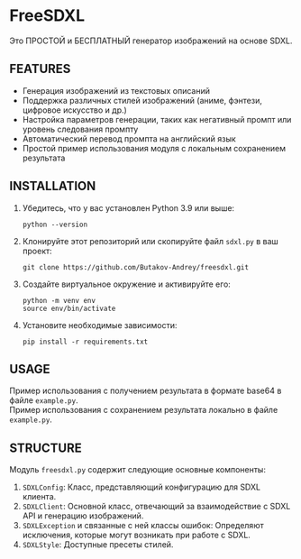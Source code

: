 # FreeSDXL
Это ПРОСТОЙ и БЕСПЛАТНЫЙ генератор изображений на основе SDXL.

## FEATURES
- Генерация изображений из текстовых описаний
- Поддержка различных стилей изображений (аниме, фэнтези, цифровое искусство и др.)
- Настройка параметров генерации, таких как негативный промпт или уровень следования промпту
- Автоматический перевод промпта на английский язык
- Простой пример использования  модуля с локальным сохранением результата

## INSTALLATION
1. Убедитесь, что у вас установлен Python 3.9 или выше:
    ```
    python --version
    ```
2. Клонируйте этот репозиторий или скопируйте файл `sdxl.py` в ваш проект:
    ```
    git clone https://github.com/Butakov-Andrey/freesdxl.git
    ```
3. Создайте виртуальное окружение и активируйте его:
    ```
    python -m venv env
    source env/bin/activate
    ```
4. Установите необходимые зависимости:
   ```
   pip install -r requirements.txt
   ```

## USAGE
Пример использования с получением результата в формате base64 в файлe `example.py`.  
Пример использования с сохранением результата локально в файле `example.py`.

## STRUCTURE
Модуль `freesdxl.py` содержит следующие основные компоненты:
1. `SDXLConfig`: Класс, представляющий конфигурацию для SDXL клиента.
2. `SDXLClient`: Основной класс, отвечающий за взаимодействие с SDXL API и генерацию изображений.
3. `SDXLException` и связанные с ней классы ошибок: Определяют исключения, которые могут возникать при работе с SDXL.
4. `SDXLStyle`: Доступные пресеты стилей.